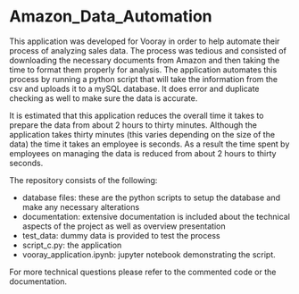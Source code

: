 # Amazon_Data_Automation

This application was developed for Vooray in order to help automate their process of analyzing sales data. The process was tedious and consisted of downloading the necessary documents from Amazon and then taking the time to format them properly for analysis. The application automates this process by running a python script that will take the information from the csv and uploads it to a mySQL database. It does error and duplicate checking as well to make sure the data is accurate. 

It is estimated that this application reduces the overall time it takes to prepare the data from about 2 hours to thirty minutes. Although the application takes thirty minutes (this varies depending on the size of the data) the time it takes an employee is seconds. As a result the time spent by employees on managing the data is reduced from about 2 hours to thirty seconds. 

The repository consists of the following:
- database files: these are the python scripts to setup the database and make any necessary alterations
- documentation: extensive documentation is included about the technical aspects of the project as well as overview presentation
- test_data: dummy data is provided to test the process
- script_c.py: the application
- vooray_application.ipynb: jupyter notebook demonstrating the script.

For more technical questions please refer to the commented code or the documentation.


